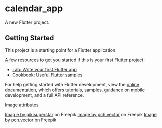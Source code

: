 # calendar_app

A new Flutter project.

## Getting Started

This project is a starting point for a Flutter application.

A few resources to get you started if this is your first Flutter project:

- [Lab: Write your first Flutter app](https://docs.flutter.dev/get-started/codelab)
- [Cookbook: Useful Flutter samples](https://docs.flutter.dev/cookbook)

For help getting started with Flutter development, view the
[online documentation](https://docs.flutter.dev/), which offers tutorials,
samples, guidance on mobile development, and a full API reference.

Image attributes

<a href="https://www.freepik.com/free-vector/people-exiting-entering-phone-screen-concept-illustration_5453 374.htm#page=2&query=friends%20flat%20illustration&position=1&from_view=search&track=sph">Imag e by pikisuperstar</a> on Freepik
<a href="https://www.freepik.com/free-vector/happy-smiling-man-riding-kick-scooter-sidewalk-flat-illustration-cartoon-hipster-using-electric-scooter_12291098.htm#query=flat%20illustration&position=28&from_view=keyword">Image by pch.vector</a> on Freepik
<a href="https://www.freepik.com/free-vector/happy-travelers-going-through-flight-registration-counter-trip-baggage-luggage-flat-vector-illustration-travel-vacation_10172847.htm#query=travel%20flat%20illustration&position=10&from_view=search&track=sph">Image by pch.vector</a> on Freepik